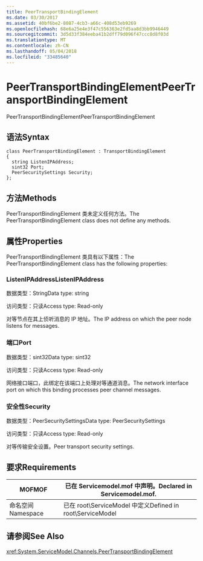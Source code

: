 ```yaml
---
title: PeerTransportBindingElement
ms.date: 03/30/2017
ms.assetid: 40bf6be2-8087-4cb3-a66c-408d53eb9269
ms.openlocfilehash: 68e6a25e4e3f47c556363e2fd5aa8d3bb9946449
ms.sourcegitcommit: 3d5d33f384eeba41b2dff79d096f47ccc8d8f03d
ms.translationtype: MT
ms.contentlocale: zh-CN
ms.lasthandoff: 05/04/2018
ms.locfileid: "33485640"
---
```

# <a name="peertransportbindingelement"></a><span data-ttu-id="6ca45-102">PeerTransportBindingElement</span><span class="sxs-lookup"><span data-stu-id="6ca45-102">PeerTransportBindingElement</span></span>
<span data-ttu-id="6ca45-103">PeerTransportBindingElement</span><span class="sxs-lookup"><span data-stu-id="6ca45-103">PeerTransportBindingElement</span></span>  
  
## <a name="syntax"></a><span data-ttu-id="6ca45-104">语法</span><span class="sxs-lookup"><span data-stu-id="6ca45-104">Syntax</span></span>  
  
```  
class PeerTransportBindingElement : TransportBindingElement  
{  
  string ListenIPAddress;  
  sint32 Port;  
  PeerSecuritySettings Security;  
};  
```  
  
## <a name="methods"></a><span data-ttu-id="6ca45-105">方法</span><span class="sxs-lookup"><span data-stu-id="6ca45-105">Methods</span></span>  
 <span data-ttu-id="6ca45-106">PeerTransportBindingElement 类未定义任何方法。</span><span class="sxs-lookup"><span data-stu-id="6ca45-106">The PeerTransportBindingElement class does not define any methods.</span></span>  
  
## <a name="properties"></a><span data-ttu-id="6ca45-107">属性</span><span class="sxs-lookup"><span data-stu-id="6ca45-107">Properties</span></span>  
 <span data-ttu-id="6ca45-108">PeerTransportBindingElement 类具有以下属性：</span><span class="sxs-lookup"><span data-stu-id="6ca45-108">The PeerTransportBindingElement class has the following properties:</span></span>  
  
### <a name="listenipaddress"></a><span data-ttu-id="6ca45-109">ListenIPAddress</span><span class="sxs-lookup"><span data-stu-id="6ca45-109">ListenIPAddress</span></span>  
 <span data-ttu-id="6ca45-110">数据类型：String</span><span class="sxs-lookup"><span data-stu-id="6ca45-110">Data type: string</span></span>  
  
 <span data-ttu-id="6ca45-111">访问类型：只读</span><span class="sxs-lookup"><span data-stu-id="6ca45-111">Access type: Read-only</span></span>  
  
 <span data-ttu-id="6ca45-112">对等节点在其上侦听消息的 IP 地址。</span><span class="sxs-lookup"><span data-stu-id="6ca45-112">The IP address on which the peer node listens for messages.</span></span>  
  
### <a name="port"></a><span data-ttu-id="6ca45-113">端口</span><span class="sxs-lookup"><span data-stu-id="6ca45-113">Port</span></span>  
 <span data-ttu-id="6ca45-114">数据类型：sint32</span><span class="sxs-lookup"><span data-stu-id="6ca45-114">Data type: sint32</span></span>  
  
 <span data-ttu-id="6ca45-115">访问类型：只读</span><span class="sxs-lookup"><span data-stu-id="6ca45-115">Access type: Read-only</span></span>  
  
 <span data-ttu-id="6ca45-116">网络接口端口，此绑定在该端口上处理对等通道消息。</span><span class="sxs-lookup"><span data-stu-id="6ca45-116">The network interface port on which this binding processes peer channel messages.</span></span>  
  
### <a name="security"></a><span data-ttu-id="6ca45-117">安全性</span><span class="sxs-lookup"><span data-stu-id="6ca45-117">Security</span></span>  
 <span data-ttu-id="6ca45-118">数据类型：PeerSecuritySettings</span><span class="sxs-lookup"><span data-stu-id="6ca45-118">Data type: PeerSecuritySettings</span></span>  
  
 <span data-ttu-id="6ca45-119">访问类型：只读</span><span class="sxs-lookup"><span data-stu-id="6ca45-119">Access type: Read-only</span></span>  
  
 <span data-ttu-id="6ca45-120">对等传输安全设置。</span><span class="sxs-lookup"><span data-stu-id="6ca45-120">Peer transport security settings.</span></span>  
  
## <a name="requirements"></a><span data-ttu-id="6ca45-121">要求</span><span class="sxs-lookup"><span data-stu-id="6ca45-121">Requirements</span></span>  
  
|<span data-ttu-id="6ca45-122">MOF</span><span class="sxs-lookup"><span data-stu-id="6ca45-122">MOF</span></span>|<span data-ttu-id="6ca45-123">已在 Servicemodel.mof 中声明。</span><span class="sxs-lookup"><span data-stu-id="6ca45-123">Declared in Servicemodel.mof.</span></span>|  
|---------|-----------------------------------|  
|<span data-ttu-id="6ca45-124">命名空间</span><span class="sxs-lookup"><span data-stu-id="6ca45-124">Namespace</span></span>|<span data-ttu-id="6ca45-125">已在 root\ServiceModel 中定义</span><span class="sxs-lookup"><span data-stu-id="6ca45-125">Defined in root\ServiceModel</span></span>|  
  
## <a name="see-also"></a><span data-ttu-id="6ca45-126">请参阅</span><span class="sxs-lookup"><span data-stu-id="6ca45-126">See Also</span></span>  
 <xref:System.ServiceModel.Channels.PeerTransportBindingElement>

